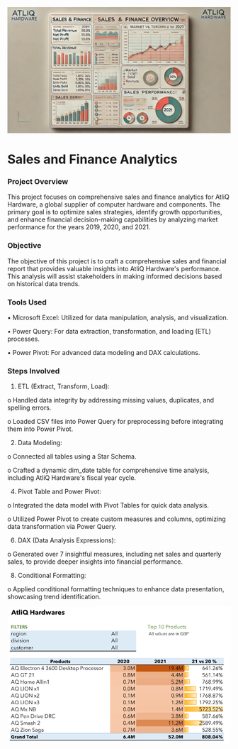 
![logo](https://github.com/Mgit125/Sales-and-Finance-Analytics/blob/main/Screenshot%202024-10-27%20083237.png)

# Sales and Finance  Analytics

### Project Overview
This project focuses on comprehensive sales and finance analytics for AtliQ Hardware, a global supplier of computer hardware and components. The primary goal is to optimize sales strategies, identify growth opportunities, and enhance financial decision-making capabilities by analyzing market performance for the years 2019, 2020, and 2021.

### Objective
The objective of this project is to craft a comprehensive sales and financial report that provides valuable insights into AtliQ Hardware's performance. This analysis will assist stakeholders in making informed decisions based on historical data trends.

### Tools Used

•	Microsoft Excel: Utilized for data manipulation, analysis, and visualization.

•	Power Query: For data extraction, transformation, and loading (ETL) processes.

•	Power Pivot: For advanced data modeling and DAX calculations.

### Steps Involved

1.	ETL (Extract, Transform, Load):
   
o	Handled data integrity by addressing missing values, duplicates, and spelling errors.

o	Loaded CSV files into Power Query for preprocessing before integrating them into Power Pivot.

2.	Data Modeling:
   
o	Connected all tables using a Star Schema.

o	Crafted a dynamic dim_date table for comprehensive time analysis, including AtliQ Hardware's fiscal year cycle.

4.	Pivot Table and Power Pivot:
   
o	Integrated the data model with Pivot Tables for quick data analysis.

o	Utilized Power Pivot to create custom measures and columns, optimizing data transformation via Power Query.

6.	DAX (Data Analysis Expressions):
   
o	Generated over 7 insightful measures, including net sales and quarterly sales, to provide deeper insights into financial performance.

8.	Conditional Formatting:
   
o	Applied conditional formatting techniques to enhance data presentation, showcasing trend identification.



![logo](https://github.com/Mgit125/Sales-and-Finance-Analytics/blob/main/Screenshot%202024-10-27%20074317.png)



